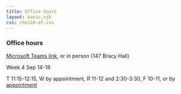 ```yaml
---
title: Office hours
layout: basic.njk
css: che110-e7.css
---
```


### Office hours

<a href="https://teams.microsoft.com/l/meetup-join/19%3ameeting_YThkYTdmODctM2ZiOS00MThkLWJjMGEtYzc0NTIxMWRjNWJi%40thread.v2/0?context=%7b%22Tid%22%3a%221c60af7a-ceae-4c39-b574-45d284c025d3%22%2c%22Oid%22%3a%2292f5a7b9-c0d4-4ef3-b8ac-684c5dded0ed%22%7d" target="_blank" rel="noopener">Microsoft Teams link</a>, or in person (147 Bracy Hall)

Week 4 Sep 14-18

T 11:15-12:15, W by appointment, R 11-12 and 2:30-3:30, F 10-11, or by [appointment](dwyerry@mountunion.edu)